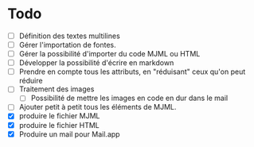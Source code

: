# Todo

- [ ] Définition des textes multilines
- [ ] Gérer l'importation de fontes.
- [ ] Gérer la possibilité d'importer du code MJML ou HTML
- [ ] Développer la possibilité d'écrire en markdown
- [ ] Prendre en compte tous les attributs, en "réduisant" ceux qu'on peut réduire
- [ ] Traitement des images
  - [ ] Possibilité de mettre les images en code en dur dans le mail
- [ ] Ajouter petit à petit tous les éléments de MJML.
- [x] produire le fichier MJML
- [x] produire le fichier HTML
- [x] Produire un mail pour Mail.app